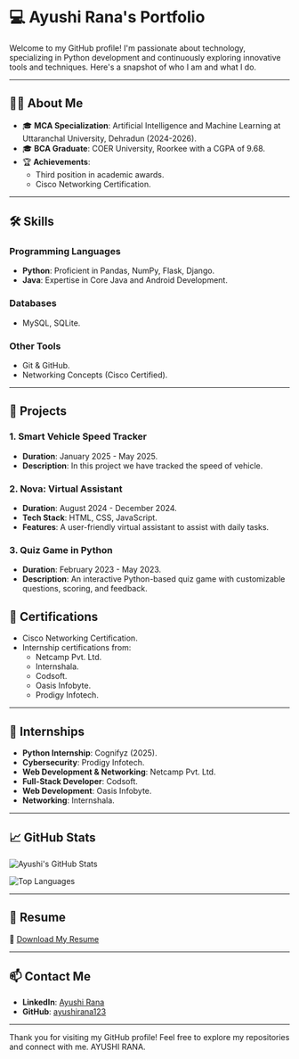 # 💻 Ayushi Rana's Portfolio

Welcome to my GitHub profile! I'm passionate about technology, specializing in Python development and continuously exploring innovative tools and techniques. Here's a snapshot of who I am and what I do.

---

## 👩‍💻 About Me

- 🎓 **MCA Specialization**: Artificial Intelligence and Machine Learning at Uttaranchal University, Dehradun (2024-2026).
- 🎓 **BCA Graduate**: COER University, Roorkee with a CGPA of 9.68.
- 🏆 **Achievements**:  
  - Third position in academic awards.  
  - Cisco Networking Certification.  

---

## 🛠️ Skills

### **Programming Languages**
- **Python**: Proficient in Pandas, NumPy, Flask, Django.
- **Java**: Expertise in Core Java and Android Development.
  

### **Databases**
- MySQL, SQLite.

### **Other Tools**
- Git & GitHub.
- Networking Concepts (Cisco Certified).

---

## 📂 Projects

### 1. **Smart Vehicle Speed Tracker**
- **Duration**: January 2025 - May 2025.  
- **Description**: In this project we have tracked the speed of vehicle.

### 2. **Nova: Virtual Assistant**
- **Duration**: August 2024 - December 2024.  
- **Tech Stack**: HTML, CSS, JavaScript.  
- **Features**: A user-friendly virtual assistant to assist with daily tasks.

### 3. **Quiz Game in Python**
- **Duration**: February 2023 - May 2023.  
- **Description**: An interactive Python-based quiz game with customizable questions, scoring, and feedback.

 

## 🌟 Certifications

- Cisco Networking Certification.  
- Internship certifications from:  
  - Netcamp Pvt. Ltd.  
  - Internshala.  
  - Codsoft.  
  - Oasis Infobyte.  
  - Prodigy Infotech.

---

## 🏢 Internships

- **Python Internship**: Cognifyz (2025).  
- **Cybersecurity**: Prodigy Infotech.  
- **Web Development & Networking**: Netcamp Pvt. Ltd.  
- **Full-Stack Developer**: Codsoft.  
- **Web Development**: Oasis Infobyte.  
- **Networking**: Internshala.

---

## 📈 GitHub Stats

![Ayushi's GitHub Stats](https://github-readme-stats.vercel.app/api?username=ayushirana123&show_icons=true&theme=radical&hide=html)

![Top Languages](https://github-readme-stats.vercel.app/api/top-langs/?username=ayushirana123&layout=compact&theme=radical&langs_count=6&hide=html)

---

## 📑 Resume  

🔗 [Download My Resume](https://drive.google.com/file/d/1Ap9q1J8VWMk1ujoF8xLuXTNW_yccGe0G/view?usp=sharing)  

---

## 📫 Contact Me  

- **LinkedIn**: [Ayushi Rana](https://www.linkedin.com/in/ayushi-rana-9b1927228/)  
- **GitHub**: [ayushirana123](https://github.com/ayushirana123)  

---

Thank you for visiting my GitHub profile! Feel free to explore my repositories and connect with me.
AYUSHI RANA.
